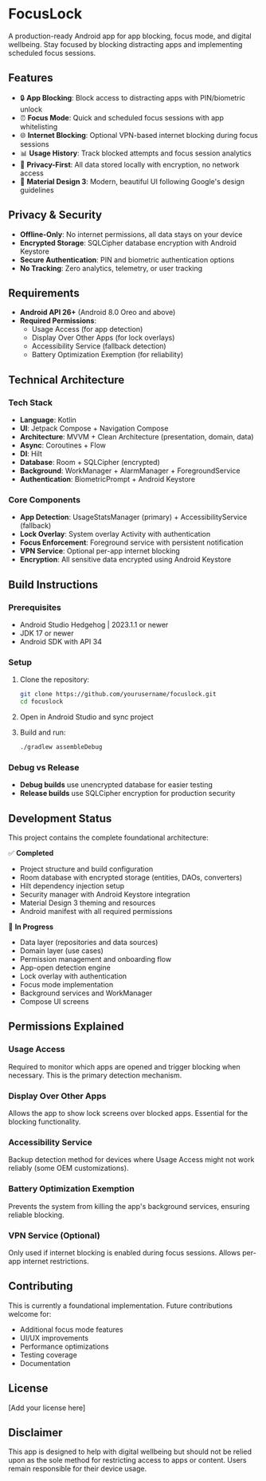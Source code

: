 # FocusLock

A production-ready Android app for app blocking, focus mode, and digital wellbeing. Stay focused by blocking distracting apps and implementing scheduled focus sessions.

## Features

- 🔒 **App Blocking**: Block access to distracting apps with PIN/biometric unlock
- ⏰ **Focus Mode**: Quick and scheduled focus sessions with app whitelisting
- 🌐 **Internet Blocking**: Optional VPN-based internet blocking during focus sessions
- 📊 **Usage History**: Track blocked attempts and focus session analytics
- 🔐 **Privacy-First**: All data stored locally with encryption, no network access
- 🎨 **Material Design 3**: Modern, beautiful UI following Google's design guidelines

## Privacy & Security

- **Offline-Only**: No internet permissions, all data stays on your device
- **Encrypted Storage**: SQLCipher database encryption with Android Keystore
- **Secure Authentication**: PIN and biometric authentication options
- **No Tracking**: Zero analytics, telemetry, or user tracking

## Requirements

- **Android API 26+** (Android 8.0 Oreo and above)
- **Required Permissions**:
  - Usage Access (for app detection)
  - Display Over Other Apps (for lock overlays)
  - Accessibility Service (fallback detection)
  - Battery Optimization Exemption (for reliability)

## Technical Architecture

### Tech Stack
- **Language**: Kotlin
- **UI**: Jetpack Compose + Navigation Compose  
- **Architecture**: MVVM + Clean Architecture (presentation, domain, data)
- **Async**: Coroutines + Flow
- **DI**: Hilt
- **Database**: Room + SQLCipher (encrypted)
- **Background**: WorkManager + AlarmManager + ForegroundService
- **Authentication**: BiometricPrompt + Android Keystore

### Core Components
- **App Detection**: UsageStatsManager (primary) + AccessibilityService (fallback)
- **Lock Overlay**: System overlay Activity with authentication
- **Focus Enforcement**: Foreground service with persistent notification
- **VPN Service**: Optional per-app internet blocking
- **Encryption**: All sensitive data encrypted using Android Keystore

## Build Instructions

### Prerequisites
- Android Studio Hedgehog | 2023.1.1 or newer
- JDK 17 or newer
- Android SDK with API 34

### Setup
1. Clone the repository:
   ```bash
   git clone https://github.com/yourusername/focuslock.git
   cd focuslock
   ```

2. Open in Android Studio and sync project

3. Build and run:
   ```bash
   ./gradlew assembleDebug
   ```

### Debug vs Release
- **Debug builds** use unencrypted database for easier testing
- **Release builds** use SQLCipher encryption for production security

## Development Status

This project contains the complete foundational architecture:

✅ **Completed**
- Project structure and build configuration
- Room database with encrypted storage (entities, DAOs, converters)
- Hilt dependency injection setup
- Security manager with Android Keystore integration
- Material Design 3 theming and resources
- Android manifest with all required permissions

🚧 **In Progress**
- Data layer (repositories and data sources)
- Domain layer (use cases)
- Permission management and onboarding flow
- App-open detection engine
- Lock overlay with authentication
- Focus mode implementation
- Background services and WorkManager
- Compose UI screens

## Permissions Explained

### Usage Access
Required to monitor which apps are opened and trigger blocking when necessary. This is the primary detection mechanism.

### Display Over Other Apps
Allows the app to show lock screens over blocked apps. Essential for the blocking functionality.

### Accessibility Service
Backup detection method for devices where Usage Access might not work reliably (some OEM customizations).

### Battery Optimization Exemption
Prevents the system from killing the app's background services, ensuring reliable blocking.

### VPN Service (Optional)
Only used if internet blocking is enabled during focus sessions. Allows per-app internet restrictions.

## Contributing

This is currently a foundational implementation. Future contributions welcome for:
- Additional focus mode features
- UI/UX improvements
- Performance optimizations
- Testing coverage
- Documentation

## License

[Add your license here]

## Disclaimer

This app is designed to help with digital wellbeing but should not be relied upon as the sole method for restricting access to apps or content. Users remain responsible for their device usage. 